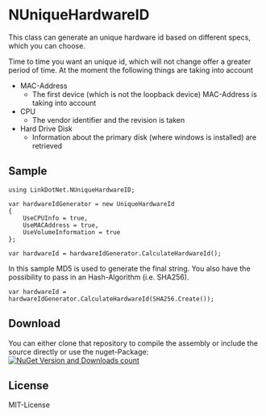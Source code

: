 # NUniqueHardwareID
This class can generate an unique hardware id based on different specs, which you can choose.

Time to time you want an unique id, which will not change offer a greater period of time.
At the moment the following things are taking into account
 - MAC-Address
	 - The first device (which is not the loopback device) MAC-Address is taking into account
 - CPU
	 - The vendor identifier and the revision is taken
 - Hard Drive Disk
	- Information about the primary disk (where windows is installed) are retrieved

## Sample

    using LinkDotNet.NUniqueHardwareID;
    
    var hardwareIdGenerator = new UniqueHardwareId
    {
        UseCPUInfo = true,
        UseMACAddress = true,
		UseVolumeInformation = true
    };
    
    var hardwareId = hardwareIdGenerator.CalculateHardwareId();

In this sample MD5 is used to generate the final string. You also have the possibility to pass in an Hash-Algorithm (i.e. SHA256).

    var hardwareId = hardwareIdGenerator.CalculateHardwareId(SHA256.Create());
    
## Download
You can either clone that repository to compile the assembly or include the source directly or use the nuget-Package: 
[![NuGet Version and Downloads count](https://buildstats.info/nuget/LinkDotNet.NUniqueHardwareID)](https://www.nuget.org/packages/LinkDotNet.NUniqueHardwareID) 

## License
MIT-License
